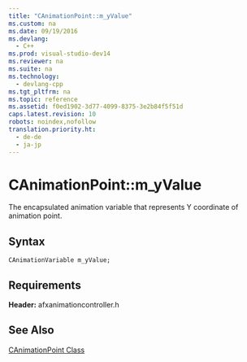 ```yaml
---
title: "CAnimationPoint::m_yValue"
ms.custom: na
ms.date: 09/19/2016
ms.devlang: 
  - C++
ms.prod: visual-studio-dev14
ms.reviewer: na
ms.suite: na
ms.technology: 
  - devlang-cpp
ms.tgt_pltfrm: na
ms.topic: reference
ms.assetid: f0ed1902-3d77-4099-8375-3e2b84f5f51d
caps.latest.revision: 10
robots: noindex,nofollow
translation.priority.ht: 
  - de-de
  - ja-jp
---
```

# CAnimationPoint::m_yValue
The encapsulated animation variable that represents Y coordinate of animation point.  
  
## Syntax  
  
```  
CAnimationVariable m_yValue;  
```  
  
## Requirements  
 **Header:** afxanimationcontroller.h  
  
## See Also  
 [CAnimationPoint Class](../vs140/CAnimationPoint-Class.md)